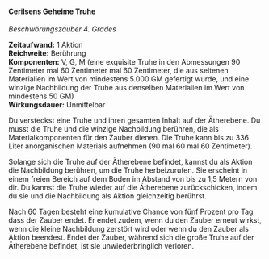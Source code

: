 #### Cerilsens Geheime Truhe
<!-- markdownlint-disable link-image-reference-definitions -->
<!-- spell-checker:words added amount avoids casting concentration damage different duration emphasis ends english false formula hour halves hours kommagetrennt mechanics minutes reaction ritual same saving school somatic special spell throw true wording wotc -->
<!-- spell-checker:words chest -->
[_metadata_:spell_name]:- "Cerilsens Geheime Truhe"
[_metadata_:spell_original_name]:- "Geheime Truhe"
[_metadata_:spell_name_english]:- "Cerilsen's Secret Chest"
[_metadata_:spell_school]:- "Beschwörungszauber"
[_metadata_:spell_level]:- "4"
[_metadata_:casting_time_amount]:- "1"
[_metadata_:casting_time_unit]:- "Aktion"
[_metadata_:ritual]:- "false"
[_metadata_:range]:- "Berührung"
[_metadata_:target]:- "eine exquisite Truhe und eine winzige Nachbildung"
[_metadata_:components_verbal]:- "true"
[_metadata_:components_somatic]:- "true"
[_metadata_:components_material]:- "true"
[_metadata_:components_material_description]:- "eine exquisite Truhe in den Abmessungen 90 Zentimeter mal 60 Zentimeter mal 60 Zentimeter, die aus seltenen Materialien im Wert von mindestens 5.000 GM gefertigt wurde, und eine winzige Nachbildung der Truhe aus denselben Materialien im Wert von mindestens 50 GM"
[_metadata_:components_material_cost]:- "5.050 GM"
[_metadata_:concentration]:- "false"
[_metadata_:duration]:- "Unmittelbar"
[_metadata_:compared_to_wotc_srd_5.1]:- "mechanics_same_wording_same"
[_metadata_:compared_to_a5e_srd]:- "mechanics_different_wording_different"
<!-- markdownlint-disable-next-line no-emphasis-as-heading -->
_Beschwörungszauber 4. Grades_

**Zeitaufwand:** 1 Aktion \
**Reichweite:** Berührung \
**Komponenten:** V, G, M (eine exquisite Truhe in den Abmessungen 90 Zentimeter mal 60 Zentimeter mal 60 Zentimeter, die aus seltenen Materialien im Wert von mindestens 5.000 GM gefertigt wurde, und eine winzige Nachbildung der Truhe aus denselben Materialien im Wert von mindestens 50 GM) \
**Wirkungsdauer:** Unmittelbar

Du versteckst eine Truhe und ihren gesamten Inhalt auf der Ätherebene.
Du musst die Truhe und die winzige Nachbildung berühren, die als Materialkomponenten für den Zauber dienen.
Die Truhe kann bis zu 336 Liter anorganischen Materials aufnehmen (90 mal 60 mal 60 Zentimeter).

Solange sich die Truhe auf der Ätherebene befindet, kannst du als Aktion die Nachbildung berühren, um die Truhe herbeizurufen.
Sie erscheint in einem freien Bereich auf dem Boden im Abstand von bis zu 1,5 Metern von dir.
Du kannst die Truhe wieder auf die Ätherebene zurückschicken, indem du sie und die Nachbildung als Aktion gleichzeitig berührst.

Nach 60 Tagen besteht eine kumulative Chance von fünf Prozent pro Tag, dass der Zauber endet.
Er endet zudem, wenn du den Zauber erneut wirkst, wenn die kleine Nachbildung zerstört wird oder wenn du den Zauber als Aktion beendest.
Endet der Zauber, während sich die große Truhe auf der Ätherebene befindet, ist sie unwiederbringlich verloren.
